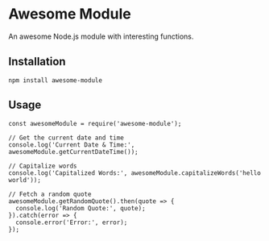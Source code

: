# Awesome Module

An awesome Node.js module with interesting functions.

## Installation

`npm install awesome-module`

## Usage
```
const awesomeModule = require('awesome-module');

// Get the current date and time
console.log('Current Date & Time:', awesomeModule.getCurrentDateTime());

// Capitalize words
console.log('Capitalized Words:', awesomeModule.capitalizeWords('hello world'));

// Fetch a random quote
awesomeModule.getRandomQuote().then(quote => {
  console.log('Random Quote:', quote);
}).catch(error => {
  console.error('Error:', error);
});
```
